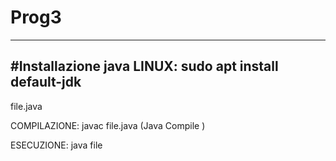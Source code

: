 # Prog3

---------------------
#Installazione java LINUX:
sudo apt install default-jdk
---------------------

file.java

COMPILAZIONE: javac file.java (Java Compile <file>)

ESECUZIONE: java file
